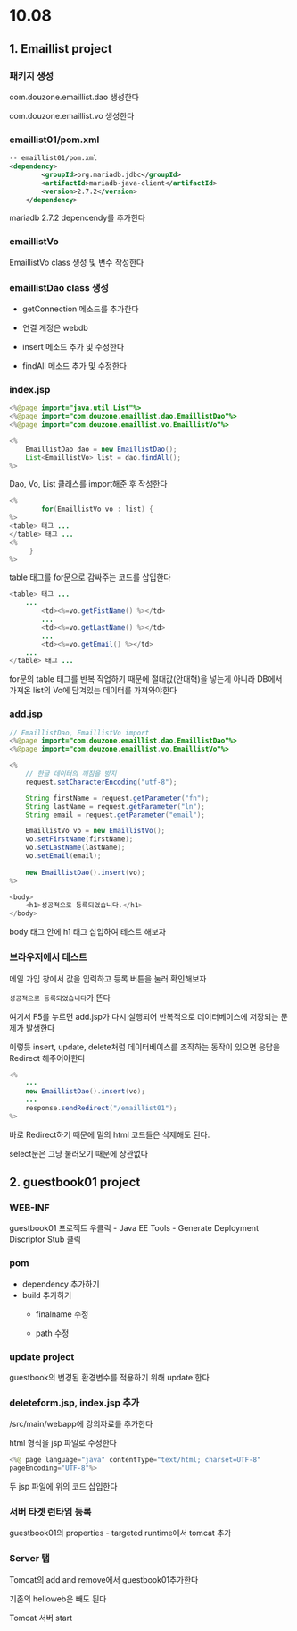 # 10.08

## 1. Emaillist project

### 패키지 생성

com.douzone.emaillist.dao 생성한다

com.douzone.emaillist.vo 생성한다



### emaillist01/pom.xml

```xml
-- emaillist01/pom.xml
<dependency>
	    <groupId>org.mariadb.jdbc</groupId>
	    <artifactId>mariadb-java-client</artifactId>
	    <version>2.7.2</version>
	</dependency>
```

mariadb 2.7.2 depencendy를 추가한다



### emaillistVo

EmaillistVo class 생성 및 변수 작성한다



### emaillistDao class 생성

- getConnection 메소드를 추가한다

- 연결 계정은 webdb

- insert 메소드 추가 및 수정한다

- findAll 메소드 추가 및 수정한다

  

### index.jsp

```java
<%@page import="java.util.List"%>
<%@page import="com.douzone.emaillist.dao.EmaillistDao"%>
<%@page import="com.douzone.emaillist.vo.EmaillistVo"%>

<% 
	EmaillistDao dao = new EmaillistDao();
	List<EmaillistVo> list = dao.findAll();
%>
```

Dao, Vo, List 클래스를 import해준 후  작성한다



```java
<%
		for(EmaillistVo vo : list) {
%>
<table> 태그 ...
</table> 태그 ...
<%
	 }
%>
```

table 태그를 for문으로 감싸주는 코드를 삽입한다



```java
<table> 태그 ...
	...
		<td><%=vo.getFistName() %></td>
		...
		<td><%=vo.getLastName() %></td>
		...
		<td><%=vo.getEmail() %></td>
	...
</table> 태그 ...
```

for문의 table 태그를 반복 작업하기 때문에 절대값(안대혁)을 넣는게 아니라 DB에서 가져온 list의 Vo에 담겨있는 데이터를 가져와야한다



### add.jsp

```java
// EmaillistDao, EmaillistVo import
<%@page import="com.douzone.emaillist.dao.EmaillistDao"%>
<%@page import="com.douzone.emaillist.vo.EmaillistVo"%>
```

 

```java
<%
	// 한글 데이터의 깨짐을 방지
	request.setCharacterEncoding("utf-8");

	String firstName = request.getParameter("fn");
	String lastName = request.getParameter("ln");
	String email = request.getParameter("email");

	EmaillistVo vo = new EmaillistVo();
	vo.setFirstName(firstName);
	vo.setLastName(lastName);
	vo.setEmail(email);
	
	new EmaillistDao().insert(vo);
%>
```

```java
<body>
	<h1>성공적으로 등록되었습니다.</h1>
</body>
```

body 태그 안에 h1 태그 삽입하여 테스트 해보자



### 브라우저에서 테스트

메일 가입 창에서 값을 입력하고 등록 버튼을 눌러 확인해보자

`성공적으로 등록되었습니다`가 뜬다

여기서 F5를 누르면 add.jsp가 다시 실행되어 반복적으로 데이터베이스에 저장되는 문제가 발생한다

이렇듯 insert, update, delete처럼  데이터베이스를 조작하는 동작이 있으면 응답을 Redirect 해주어야한다

```java
<%
	...
	new EmaillistDao().insert(vo);
	...
	response.sendRedirect("/emaillist01");
%>
```

바로 Redirect하기 때문에 밑의 html 코드들은 삭제해도 된다.

select문은 그냥 불러오기 때문에 상관없다



## 2. guestbook01 project

### WEB-INF

guestbook01 프로젝트 우클릭 - Java EE Tools - Generate Deployment Discriptor Stub 클릭



### pom

- dependency 추가하기
- build 추가하기
    - finalname 수정
    
    - path 수정
    
      

### update project

guestbook의 변경된 환경변수를 적용하기 위해 update 한다



### deleteform.jsp, index.jsp 추가

/src/main/webapp에 강의자료를 추가한다

html 형식을 jsp 파일로 수정한다

```java
<%@ page language="java" contentType="text/html; charset=UTF-8"
pageEncoding="UTF-8"%>
```

두 jsp 파일에 위의 코드 삽입한다



### 서버 타겟 런타임 등록

guestbook01의 properties - targeted runtime에서 tomcat 추가



### Server 탭

Tomcat의 add and remove에서 guestbook01추가한다

기존의 helloweb은 빼도 된다

Tomcat 서버 start